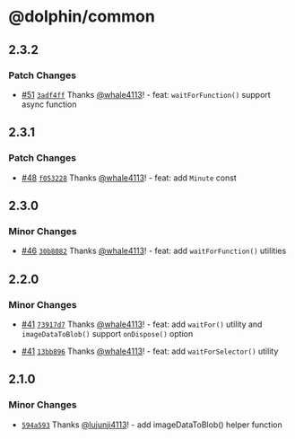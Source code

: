 # @dolphin/common

## 2.3.2

### Patch Changes

- [#51](https://github.com/whale4113/cloud-document-converter/pull/51) [`3adf4ff`](https://github.com/whale4113/cloud-document-converter/commit/3adf4ff0bfb001f3737b3fa73dc36949b70e8bcf) Thanks [@whale4113](https://github.com/whale4113)! - feat: `waitForFunction()` support async function

## 2.3.1

### Patch Changes

- [#48](https://github.com/whale4113/cloud-document-converter/pull/48) [`f053228`](https://github.com/whale4113/cloud-document-converter/commit/f053228ec2e1c55233d67f42da82c90727d8de33) Thanks [@whale4113](https://github.com/whale4113)! - feat: add `Minute` const

## 2.3.0

### Minor Changes

- [#46](https://github.com/whale4113/cloud-document-converter/pull/46) [`30b8082`](https://github.com/whale4113/cloud-document-converter/commit/30b8082634d96bbd03b32aa6e6e41371f8c6251b) Thanks [@whale4113](https://github.com/whale4113)! - feat: add `waitForFunction()` utilities

## 2.2.0

### Minor Changes

- [#41](https://github.com/whale4113/cloud-document-converter/pull/41) [`73917d7`](https://github.com/whale4113/cloud-document-converter/commit/73917d76bfbebb81729680b232ab5504bde724b2) Thanks [@whale4113](https://github.com/whale4113)! - feat: add `waitFor()` utility and `imageDataToBlob()` support `onDispose()` option

- [#41](https://github.com/whale4113/cloud-document-converter/pull/41) [`13bb896`](https://github.com/whale4113/cloud-document-converter/commit/13bb896222f0e6fbc1ef27cbf8be87601d6184e9) Thanks [@whale4113](https://github.com/whale4113)! - feat: add `waitForSelector()` utility

## 2.1.0

### Minor Changes

- [`594a593`](https://github.com/lujunji4113/dolphin/commit/594a5937a68d0cdd57525374d82ba86af924cce3) Thanks [@lujunji4113](https://github.com/lujunji4113)! - add imageDataToBlob() helper function
